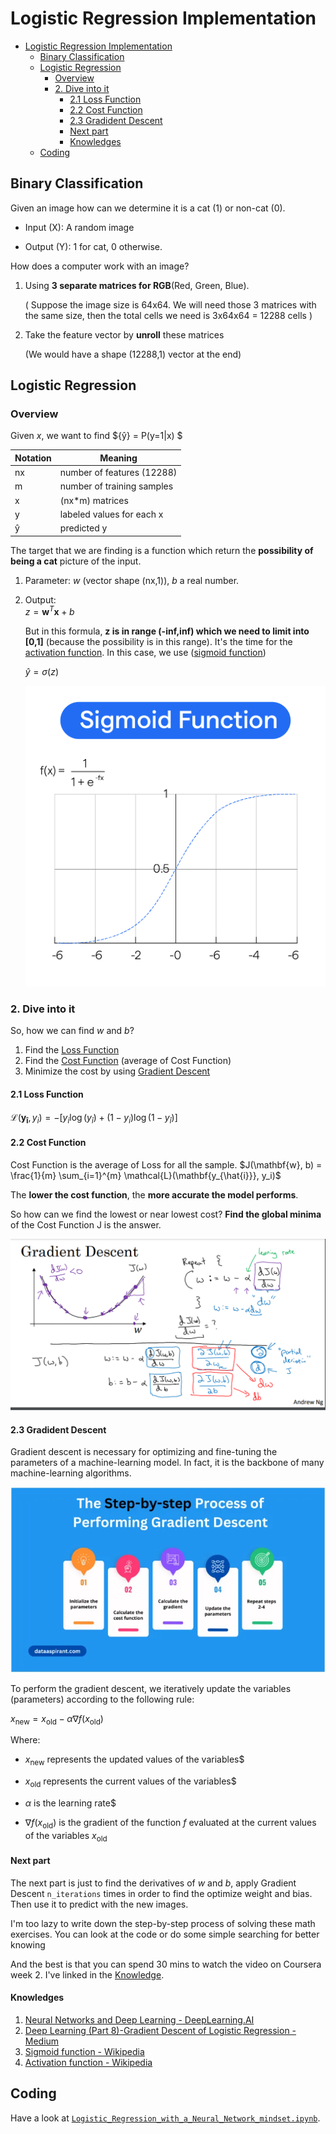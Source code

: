 # Logistic Regression Implementation
- [Logistic Regression Implementation](#logistic-regression-implementation)
  - [Binary Classification](#binary-classification)
  - [Logistic Regression](#logistic-regression)
    - [Overview](#overview)
    - [2. Dive into it](#2-dive-into-it)
      - [2.1 Loss Function](#21-loss-function)
      - [2.2 Cost Function](#22-cost-function)
      - [2.3 Gradident Descent](#23-gradident-descent)
      - [Next part](#next-part)
      - [Knowledges](#knowledges)
  - [Coding](#coding)
## Binary Classification

Given an image how can we determine it is a cat (1) or non-cat (0).

<!-- Image -->

- Input (X): A random image

- Output (Y): 1 for cat, 0 otherwise.

How does a computer work with an image?  
1. Using **3 separate matrices for RGB**(Red, Green, Blue).

    ( Suppose the image size is 64x64. We will need those 3 matrices with the same size, then the total cells we need is 3x64x64 = 12288 cells )
2. Take the feature vector by **unroll** these matrices

    (We would have a shape (12288,1) vector at the end)

## Logistic Regression

### Overview
Given $x$, we want to find ${ŷ} = P(y=1|x) $

|Notation| Meaning|
|--------|--------|
|nx| number of features (12288)|
|m| number of training samples|
|x| (nx*m) matrices|
|y| labeled values for each x|
|ŷ| predicted y|

The target that we are finding is a function which return the **possibility of being a cat** picture of the input.
1. Parameter: $w$ (vector shape (nx,1)), $b$ a real number.
2. Output:  
     ${z} = \mathbf{w}^T \mathbf{x} + b$
    
    But in this formula, **z is in range (-inf,inf) which we need to limit into [0,1]** (because the possibility is in this range). It's the time for the [activation function](https://en.wikipedia.org/wiki/Activation_function). In this case, we use ([sigmoid function](https://en.wikipedia.org/wiki/Sigmoid_function))

    ${ŷ} = \sigma(z)$

    ![sigmoid function image](./images//Sigmoid_Function.png)



### 2. Dive into it
So, how we can find $w$ and $b$?
1. Find the [Loss Function](#21-loss-function) 
2. Find the [Cost Function](#22-cost-function) (average of Cost Function) 
3. Minimize the cost by using [Gradient Descent](#23-gradident-descent)

#### 2.1 Loss Function
$\mathcal{L}(\mathbf{y_{\hat{i}}}, y_i) = - [y_i \log(y_{\hat{i}}) + (1 - y_i) \log(1 - y_{\hat{i}})]$

#### 2.2 Cost Function
Cost Function is the average of Loss for all the sample.
$J(\mathbf{w}, b) = \frac{1}{m} \sum_{i=1}^{m} \mathcal{L}(\mathbf{y_{\hat{i}}}, y_i)$

The **lower the cost function**, the **more accurate the model performs**.

So how can we find the lowest or near lowest cost? **Find the global minima** of the Cost Function J is the answer.

![gradient descent](./images/gradient_descent.png)

#### 2.3 Gradident Descent
Gradient descent is necessary for optimizing and fine-tuning the parameters of a machine-learning model. In fact, it is the backbone of many machine-learning algorithms.

![step of gradient descent](./images/step_of_GD.webp)

To perform the gradient descent, we iteratively update the variables (parameters) according to the following rule:

$x_{\text{new}} = x_{\text{old}} - \alpha \nabla f(x_{\text{old}})$

Where:

+ $x_{\text{new}}$ represents the updated values of the variables$

+ $x_{\text{old}}$ represents the current values of the variables$

+ $\alpha$ is the learning rate$

+ $\nabla f(x_{\text{old}})$ is the gradient of the function $f$ evaluated at the current values of the variables $x_{\text{old}}$

#### Next part
The next part is just to find the derivatives of $w$ and $b$, apply Gradient Descent `n_iterations` times in order to find the optimize weight and bias. Then use it to predict with the new images.

I'm too lazy to write down the step-by-step process of solving these math exercises. You can look at the code or do some simple searching for better knowing

And the best is that you can spend 30 mins to watch the video on Coursera week 2. I've linked in the [Knowledge](#knowledges).

#### Knowledges
1. [Neural Networks and Deep Learning - DeepLearning.AI](https://www.coursera.org/learn/neural-networks-deep-learning/home/week/2)
2. [Deep Learning (Part 8)-Gradient Descent of Logistic Regression - Medium](https://medium.com/@Coursesteach/deep-learning-part-8-05718b250906)
3. [Sigmoid function - Wikipedia](https://en.wikipedia.org/wiki/Sigmoid_function)
4. [Activation function - Wikipedia](https://en.wikipedia.org/wiki/Activation_function)

## Coding
Have a look at [`Logistic_Regression_with_a_Neural_Network_mindset.ipynb`](./Logistic_Regression_with_a_Neural_Network_mindset.ipynb).
